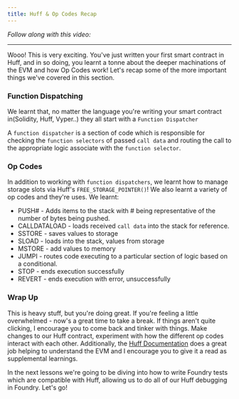 ```yaml
---
title: Huff & Op Codes Recap
---
```


_Follow along with this video:_

---

Wooo! This is very exciting. You've just written your first smart contract in Huff, and in so doing, you learnt a tonne about the deeper machinations of the EVM and how Op Codes work! Let's recap some of the more important things we've covered in this section.

### Function Dispatching

We learnt that, no matter the language you're writing your smart contract in(Solidity, Huff, Vyper..) they all start with a `Function Dispatcher`

A `function dispatcher` is a section of code which is responsible for checking the `function selectors` of passed `call data` and routing the call to the appropriate logic associate with the `function selector`.

### Op Codes

In addition to working with `function dispatchers`, we learnt how to manage storage slots via Huff's `FREE_STORAGE_POINTER()`! We also learnt a variety of op codes and they're uses. We learnt:

- PUSH# - Adds items to the stack with # being representative of the number of bytes being pushed.
- CALLDATALOAD - loads received `call data` into the stack for reference.
- SSTORE - saves values to storage
- SLOAD - loads into the stack, values from storage
- MSTORE - add values to memory
- JUMPI - routes code executing to a particular section of logic based on a conditional.
- STOP - ends execution successfully
- REVERT - ends execution with error, unsuccessfully

### Wrap Up

This is heavy stuff, but you're doing great. If you're feeling a little overwhelmed - now's a great time to take a break. If things aren't quite clicking, I encourage you to come back and tinker with things. Make changes to our Huff contract, experiment with how the different op codes interact with each other. Additionally, the [Huff Documentation](docs.huff.sh) does a great job helping to understand the EVM and I encourage you to give it a read as supplemental learnings.

In the next lessons we're going to be diving into how to write Foundry tests which are compatible with Huff, allowing us to do all of our Huff debugging in Foundry. Let's go!
